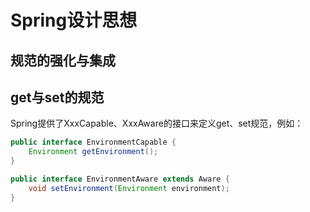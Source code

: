 # Spring设计思想
## 规范的强化与集成
## get与set的规范
Spring提供了XxxCapable、XxxAware的接口来定义get、set规范，例如：
```java
public interface EnvironmentCapable {
    Environment getEnvironment();
}

public interface EnvironmentAware extends Aware {
	void setEnvironment(Environment environment);
}
```